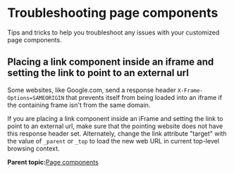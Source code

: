 # Troubleshooting page components

Tips and tricks to help you troubleshoot any issues with your customized page components.

## Placing a link component inside an iframe and setting the link to point to an external url

Some websites, like Google.com, send a response header `X-Frame-Options=SAMEORIGIN` that prevents itself from being loaded into an iframe if the containing frame isn't from the same domain.

If you are placing a link component inside an iFrame and setting the link to point to an external url, make sure that the pointing website does not have this response header set. Alternately, change the link attribute "target" with the value of `_parent` or `_top` to load the new web URL in current top-level browsing context.

**Parent topic:**[Page components](../wcm/wcm_dev_page_components.md)


